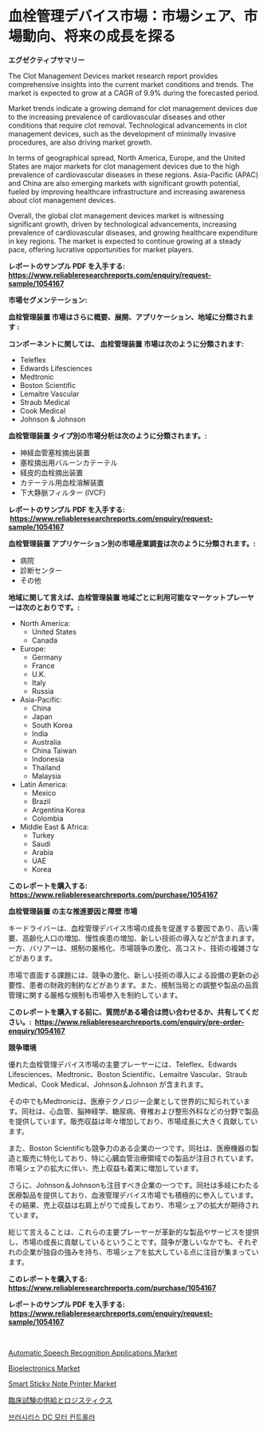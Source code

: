 <p><h1>血栓管理デバイス市場：市場シェア、市場動向、将来の成長を探る</h1></p><p><strong>エグゼクティブサマリー</strong></p>
<p><p>The Clot Management Devices market research report provides comprehensive insights into the current market conditions and trends. The market is expected to grow at a CAGR of 9.9% during the forecasted period. </p><p>Market trends indicate a growing demand for clot management devices due to the increasing prevalence of cardiovascular diseases and other conditions that require clot removal. Technological advancements in clot management devices, such as the development of minimally invasive procedures, are also driving market growth.</p><p>In terms of geographical spread, North America, Europe, and the United States are major markets for clot management devices due to the high prevalence of cardiovascular diseases in these regions. Asia-Pacific (APAC) and China are also emerging markets with significant growth potential, fueled by improving healthcare infrastructure and increasing awareness about clot management devices.</p><p>Overall, the global clot management devices market is witnessing significant growth, driven by technological advancements, increasing prevalence of cardiovascular diseases, and growing healthcare expenditure in key regions. The market is expected to continue growing at a steady pace, offering lucrative opportunities for market players.</p></p>
<p><strong>レポートのサンプル PDF を入手する: <a href="https://www.reliableresearchreports.com/enquiry/request-sample/1054167">https://www.reliableresearchreports.com/enquiry/request-sample/1054167</a></strong></p>
<p><strong>市場セグメンテーション:</strong></p>
<p><strong> 血栓管理装置 市場はさらに概要、展開、アプリケーション、地域に分類されます :</strong></p>
<p><strong>コンポーネントに関しては、 血栓管理装置 市場は次のように分類されます: &nbsp;</strong></p>
<p><ul><li>Teleflex</li><li>Edwards Lifesciences</li><li>Medtronic</li><li>Boston Scientific</li><li>Lemaitre Vascular</li><li>Straub Medical</li><li>Cook Medical</li><li>Johnson & Johnson</li></ul></p>
<p><strong> 血栓管理装置 タイプ別の市場分析は次のように分類されます。:</strong></p>
<p><ul><li>神経血管塞栓摘出装置</li><li>塞栓摘出用バルーンカテーテル</li><li>経皮的血栓摘出装置</li><li>カテーテル用血栓溶解装置</li><li>下大静脈フィルター (IVCF)</li></ul></p>
<p><strong>レポートのサンプル PDF を入手する: &nbsp;<a href="https://www.reliableresearchreports.com/enquiry/request-sample/1054167">https://www.reliableresearchreports.com/enquiry/request-sample/1054167</a></strong></p>
<p><strong> 血栓管理装置 アプリケーション別の市場産業調査は次のように分類されます。:</strong></p>
<p><ul><li>病院</li><li>診断センター</li><li>その他</li></ul></p>
<p><strong>地域に関して言えば、血栓管理装置 地域ごとに利用可能なマーケットプレーヤーは次のとおりです。:</strong></p>
<p><ul>
    <li>
        North America:
        <ul>
            <li>United States</li>
            <li>Canada</li>
        </ul>
    </li>
    <li>
        Europe:
        <ul>
            <li>Germany</li>
            <li>France</li>
            <li>U.K.</li>
            <li>Italy</li>
            <li>Russia</li>
        </ul>
    </li>
    <li>
        Asia-Pacific:
        <ul>
            <li>China</li>
            <li>Japan</li>
            <li>South Korea</li>
            <li>India</li>
            <li>Australia</li>
            <li>China Taiwan</li>
            <li>Indonesia</li>
            <li>Thailand</li>
            <li>Malaysia</li>
        </ul>
    </li>
    <li>
        Latin America:
        <ul>
            <li>Mexico</li>
            <li>Brazil</li>
            <li>Argentina Korea</li>
            <li>Colombia</li>
        </ul>
    </li>
    <li>
        Middle East & Africa:
        <ul>
            <li>Turkey</li>
            <li>Saudi</li>
            <li>Arabia</li>
            <li>UAE</li>
            <li>Korea</li>
        </ul>
    </li>
    </ul></p>
<p><strong>このレポートを購入する: &nbsp;<a href="https://www.reliableresearchreports.com/purchase/1054167">https://www.reliableresearchreports.com/purchase/1054167</a></strong></p>
<p><strong>血栓管理装置 の主な推進要因と障壁 市場</strong></p>
<p><p>キードライバーは、血栓管理デバイス市場の成長を促進する要因であり、高い需要、高齢化人口の増加、慢性疾患の増加、新しい技術の導入などが含まれます。一方、バリアーは、規制の厳格化、市場競争の激化、高コスト、技術の複雑さなどがあります。</p><p>市場で直面する課題には、競争の激化、新しい技術の導入による設備の更新の必要性、患者の財政的制約などがあります。また、規制当局との調整や製品の品質管理に関する厳格な規制も市場参入を制約しています。</p></p>
<p><strong>このレポートを購入する前に、質問がある場合は問い合わせるか、共有してください。:&nbsp; <a href="https://www.reliableresearchreports.com/enquiry/pre-order-enquiry/1054167">https://www.reliableresearchreports.com/enquiry/pre-order-enquiry/1054167</a></strong></p>
<p><strong>競争環境</strong></p>
<p><p>優れた血栓管理デバイス市場の主要プレーヤーには、Teleflex、Edwards Lifesciences、Medtronic、Boston Scientific、Lemaitre Vascular、Straub Medical、Cook Medical、Johnson＆Johnson が含まれます。</p><p>その中でもMedtronicは、医療テクノロジー企業として世界的に知られています。同社は、心血管、脳神経学、糖尿病、脊椎および整形外科などの分野で製品を提供しています。販売収益は年々増加しており、市場成長に大きく貢献しています。</p><p>また、Boston Scientificも競争力のある企業の一つです。同社は、医療機器の製造と販売に特化しており、特に心臓血管治療領域での製品が注目されています。市場シェアの拡大に伴い、売上収益も着実に増加しています。</p><p>さらに、Johnson＆Johnsonも注目すべき企業の一つです。同社は多岐にわたる医療製品を提供しており、血液管理デバイス市場でも積極的に参入しています。その結果、売上収益は右肩上がりで成長しており、市場シェアの拡大が期待されています。</p><p>総じて言えることは、これらの主要プレーヤーが革新的な製品やサービスを提供し、市場の成長に貢献しているということです。競争が激しいなかでも、それぞれの企業が独自の強みを持ち、市場シェアを拡大している点に注目が集まっています。</p></p>
<p><strong>このレポートを購入する: &nbsp; <a href="https://www.reliableresearchreports.com/purchase/1054167">https://www.reliableresearchreports.com/purchase/1054167</a></strong></p>
<p><strong>レポートのサンプル PDF を入手する: &nbsp;<a href="https://www.reliableresearchreports.com/enquiry/request-sample/1054167">https://www.reliableresearchreports.com/enquiry/request-sample/1054167</a></strong><strong></strong></p>
<p>&nbsp;</p>
<p><p><a href="https://github.com/lbird53714/Market-Research-Report-List-3/blob/main/automatic-speech-recognition-applications-market.md">Automatic Speech Recognition Applications Market</a></p><p><a href="https://github.com/dringals/Market-Research-Report-List-3/blob/main/bioelectronics-market.md">Bioelectronics Market</a></p><p><a href="https://view.publitas.com/reportprime-1/smart-sticky-note-printer-market-offer-valuable-insights-into-market-size-market-share-market-trends-and-projections-spanning-from-2024-to-2031/">Smart Sticky Note Printer Market</a></p><p><a href="https://github.com/dandier2003/Market-Research-Report-List-1/blob/main/683092310911.md">臨床試験の供給とロジスティクス</a></p><p><a href="https://github.com/OwenHamiytll568745/Market-Research-Report-List-1/blob/main/22284049978.md">브러시리스 DC 모터 컨트롤러</a></p></p>